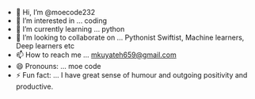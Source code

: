 - 👋 Hi, I’m @moecode232
- 👀 I’m interested in ... coding
- 🌱 I’m currently learning ... python
- 💞️ I’m looking to collaborate on ... Pythonist Swiftist, Machine learners, Deep learners etc
- 📫 How to reach me ... mkuyateh659@gmail.com
- 😄 Pronouns: ... moe code
- ⚡ Fun fact: ... I have great sense of humour and outgoing positivity and productive.

<!---
moecode232/moecode232 is a ✨ special ✨ repository because its `README.md` (this file) appears on your GitHub profile.
You can click the Preview link to take a look at your changes.
--->
